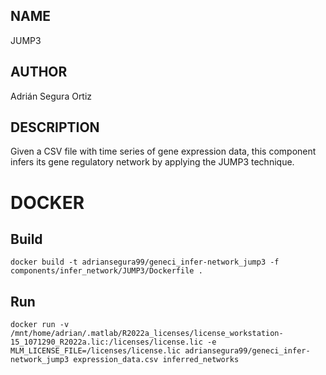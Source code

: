## NAME

JUMP3

## AUTHOR

Adrián Segura Ortiz

## DESCRIPTION

Given a CSV file with time series of gene expression data, this component infers its gene regulatory network by applying the JUMP3 technique.

# DOCKER

## Build

```
docker build -t adriansegura99/geneci_infer-network_jump3 -f components/infer_network/JUMP3/Dockerfile .
```

## Run

```
docker run -v /mnt/home/adrian/.matlab/R2022a_licenses/license_workstation-15_1071290_R2022a.lic:/licenses/license.lic -e MLM_LICENSE_FILE=/licenses/license.lic adriansegura99/geneci_infer-network_jump3 expression_data.csv inferred_networks
```
